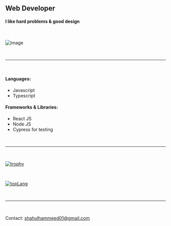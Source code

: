 ## Web Developer

#### I like hard problems & good design
<br />

![image](https://media.giphy.com/media/7NoNw4pMNTvgc/giphy-downsized.gif)

<br /> <hr /> <br />

#### Languages:
- Javascript
- Typescript

#### Frameworks & Libraries:
- React JS
- Node JS
- Cypress for testing

<br /> <hr /> <br />

[![trophy](https://github-profile-trophy.vercel.app/?username=shahul01&rank=-C,-?&margin-w=12)](https://github-profile-trophy.vercel.app/?username=shahul01&rank=-C,-?&margin-w=12)

<br />

[![topLang](https://github-readme-stats.vercel.app/api/top-langs/?username=shahul01&hide=Vim%20Script&layout=pie)](https://github-readme-stats.vercel.app/api/top-langs/?username=shahul01&hide=Vim%20Script&layout=pie)

<!-- [![stats](https://github-readme-stats.vercel.app/api?username=shahul01)]((https://github-readme-stats.vercel.app/api?username=shahul01)) -->

<br /> <hr /> <br />

Contact: shahulhammeed01@gmail.com

<br />
